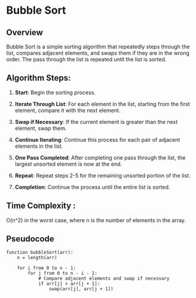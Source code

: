 # Bubble Sort

## Overview

Bubble Sort is a simple sorting algorithm that repeatedly steps through the list, compares adjacent elements, and swaps them if they are in the wrong order. The pass through the list is repeated until the list is sorted.

## Algorithm Steps:

1. **Start**: Begin the sorting process.

2. **Iterate Through List**: For each element in the list, starting from the first element, compare it with the next element.

3. **Swap if Necessary**: If the current element is greater than the next element, swap them.

4. **Continue Iterating**: Continue this process for each pair of adjacent elements in the list.

5. **One Pass Completed**: After completing one pass through the list, the largest unsorted element is now at the end.

6. **Repeat**: Repeat steps 2-5 for the remaining unsorted portion of the list.

7. **Completion**: Continue the process until the entire list is sorted.

##  Time Complexity : 
O(n^2) in the worst case, where n is the number of elements in the array.

## Pseudocode

```plaintext
function bubbleSort(arr):
    n = length(arr)
    
    for i from 0 to n - 1:
        for j from 0 to n - i - 1:
            # Compare adjacent elements and swap if necessary
            if arr[j] > arr[j + 1]:
                swap(arr[j], arr[j + 1])
